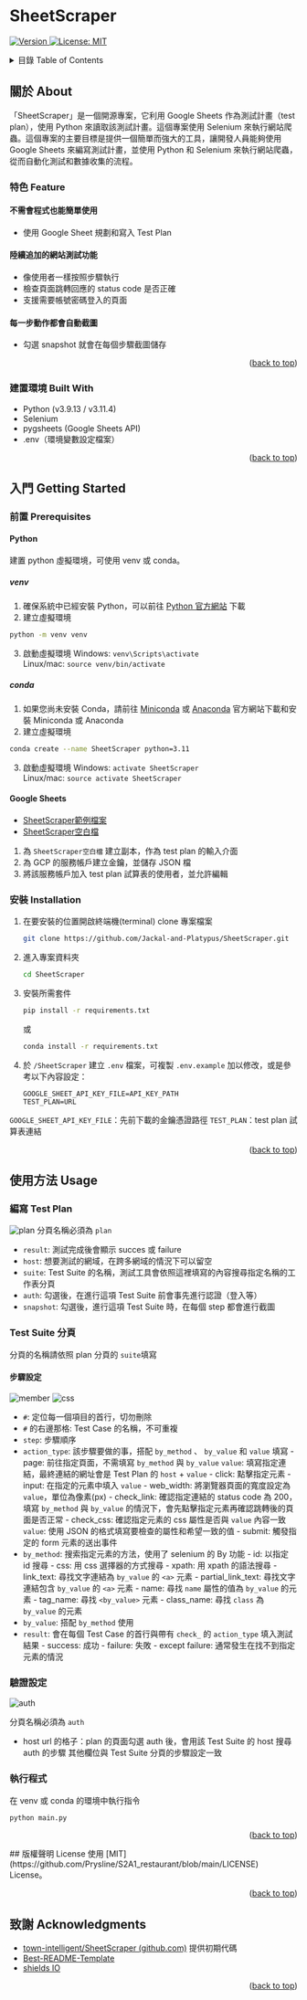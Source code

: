 
# SheetScraper
<div id="top"></div>
<div id="top">
<p>
  <a href="https://github.com/Jackal-and-Platypus/SheetScraper" target="_blank">
  <img alt="Version" src="https://img.shields.io/badge/version-0.1.0-blue.svg?cacheSeconds=2592000" />
  </a>
  <a href="https://github.com/Jackal-and-Platypus/SheetScraper/blob/main/LICENSE" target="_blank">
    <img alt="License: MIT" src="https://img.shields.io/github/license/Jackal-and-Platypus/SheetScraper.svg" />
  </a>
</p>
</div>
<!-- TABLE OF CONTENTS -->
<details>
  <summary>目錄 Table of Contents</summary>
  <ol>
    <li>
      <a href="#關於-about">關於 About</a>
      <ul>
        <li><a href="#特色-Feature">特色 Feature</a></li>
        <li><a href="#截圖-Screenshot">截圖 Screenshot</a></li>
        <li><a href="#建置環境-built-with">建置環境 Built With</a></li>
      </ul>
    </li>
    <li>
      <a href="#入門-getting-started">入門 Getting Started</a>
      <ul>
        <li><a href="#前置-prerequisites">前置 Prerequisites</a></li>
        <li><a href="#安裝-installation">安裝 Installation</a></li>
      </ul>
    </li>
    <li><a href="#使用方法-usage">使用方法 Usage</a></li>
    <li><a href="#版權聲明-license">版權聲明 License</a></li>
    <li><a href="#致謝-acknowledgments">致謝 Acknowledgments</a></li>
  </ol>
</details>


<!-- ABOUT THE PROJECT -->
## 關於 About

「SheetScraper」是一個開源專案，它利用 Google Sheets 作為測試計畫（test plan），使用 Python 來讀取該測試計畫。這個專案使用 Selenium 來執行網站爬蟲。這個專案的主要目標是提供一個簡單而強大的工具，讓開發人員能夠使用 Google Sheets 來編寫測試計畫，並使用 Python 和 Selenium 來執行網站爬蟲，從而自動化測試和數據收集的流程。

### 特色 Feature

#### 不需會程式也能簡單使用
- 使用 Google Sheet 規劃和寫入 Test Plan

#### 陸續追加的網站測試功能
- 像使用者一樣按照步驟執行
- 檢查頁面跳轉回應的 status code 是否正確
- 支援需要帳號密碼登入的頁面

#### 每一步動作都會自動截圖
- 勾選 snapshot 就會在每個步驟截圖儲存

<p align="right">(<a href="#top">back to top</a>)</p>

### 建置環境 Built With

- Python (v3.9.13 / v3.11.4)
- Selenium
- pygsheets (Google Sheets API)
- .env（環境變數設定檔案）

<p align="right">(<a href="#top">back to top</a>)</p>


<!-- GETTING STARTED -->
## 入門 Getting Started
### 前置 Prerequisites
#### Python
建置 python 虛擬環境，可使用 venv 或 conda。
##### venv
1. 確保系統中已經安裝 Python，可以前往 [Python 官方網站](https://www.python.org/downloads/) 下載
2. 建立虛擬環境
```sh
python -m venv venv
```
3. 啟動虛擬環境
   Windows: `venv\Scripts\activate`  
   Linux/mac: `source venv/bin/activate`
##### conda
1. 如果您尚未安裝 Conda，請前往 [Miniconda](https://docs.conda.io/en/latest/miniconda.html) 或 [Anaconda](https://www.anaconda.com/products/distribution) 官方網站下載和安裝 Miniconda 或 Anaconda
2. 建立虛擬環境
```sh
conda create --name SheetScraper python=3.11
```
3. 啟動虛擬環境
Windows: `activate SheetScraper`  
Linux/mac: `source activate SheetScraper`
#### Google Sheets
- [SheetScraper範例檔案](https://docs.google.com/spreadsheets/d/1zApqpIVTjPxquOjgaAsloD7UOvbJFh9R0KOJja9DXAw/edit?usp=sharing)
- [SheetScraper空白檔](https://docs.google.com/spreadsheets/d/1sJArDVQRs206BWaUaaAlEyffMFvwyRonkjHyJhaEfCg/edit?usp=sharing)

1. 為 `SheetScraper空白檔` 建立副本，作為 test plan 的輸入介面
2. 為 GCP 的服務帳戶建立金鑰，並儲存 JSON 檔
3. 將該服務帳戶加入 test plan 試算表的使用者，並允許編輯
 

### 安裝 Installation

1. 在要安裝的位置開啟終端機(terminal) clone 專案檔案
   ```sh
   git clone https://github.com/Jackal-and-Platypus/SheetScraper.git
   ```

2. 進入專案資料夾
   ```sh
   cd SheetScraper
   ```

3. 安裝所需套件
   ```sh
   pip install -r requirements.txt
   ```
   或
   ```sh
   conda install -r requirements.txt
   ```

4. 於 `/SheetScraper` 建立 `.env` 檔案，可複製 `.env.example` 加以修改，或是參考以下內容設定：
   ```
   GOOGLE_SHEET_API_KEY_FILE=API_KEY_PATH  
   TEST_PLAN=URL
   ```
`GOOGLE_SHEET_API_KEY_FILE`：先前下載的金鑰憑證路徑
`TEST_PLAN`：test plan 試算表連結

<p align="right">(<a href="#top">back to top</a>)</p>

<!-- USAGE -->
## 使用方法 Usage
### 編寫 Test Plan
![plan](https://raw.githubusercontent.com/Jackal-and-Platypus/SheetScraper/main/images/plan.png)
分頁名稱必須為 `plan`
- `result`: 測試完成後會顯示 succes 或 failure
- `host`: 想要測試的網域，在跨多網域的情況下可以留空
- `suite`: Test Suite 的名稱，測試工具會依照這裡填寫的內容搜尋指定名稱的工作表分頁
- `auth`: 勾選後，在進行這項 Test Suite 前會事先進行認證（登入等）
- `snapshot`: 勾選後，進行這項 Test Suite 時，在每個 step 都會進行截圖

### Test Suite 分頁
分頁的名稱請依照 plan 分頁的 `suite`填寫
#### 步驟設定
![member](https://raw.githubusercontent.com/Jackal-and-Platypus/SheetScraper/main/images/members.png)
![css](https://raw.githubusercontent.com/Jackal-and-Platypus/SheetScraper/main/images/css_step.png)
- `#`: 定位每一個項目的首行，切勿刪除
- `#` 的右邊那格: Test Case 的名稱，不可重複
- `step`: 步驟順序
- `action_type`: 該步驟要做的事，搭配 `by_method` 、 `by_value` 和 `value` 填寫
	  - page: 前往指定頁面，不需填寫 `by_method` 與 `by_value`
	    `value`: 填寫指定連結，最終連結的網址會是 Test Plan 的 `host` + `value`
	  - click: 點擊指定元素
	  - input: 在指定的元素中填入 `value`
	  - web_width: 將瀏覽器頁面的寬度設定為 `value`，單位為像素(px)
	  - check_link: 確認指定連結的 status code 為 200，填寫 `by_method` 與 `by_value` 的情況下，會先點擊指定元素再確認跳轉後的頁面是否正常
	  - check_css: 確認指定元素的 css 屬性是否與 `value` 內容一致
	    `value`: 使用 JSON 的格式填寫要檢查的屬性和希望一致的值
	  - submit: 觸發指定的 form 元素的送出事件
- `by_method`: 搜索指定元素的方法，使用了 selenium 的 By 功能
	  - id: 以指定 id 搜尋
	  - css: 用 css 選擇器的方式搜尋
	  - xpath: 用 xpath 的語法搜尋
	  - link_text: 尋找文字連結為 `by_value` 的 `<a>` 元素
	  - partial_link_text: 尋找文字連結包含 `by_value` 的 `<a>` 元素
	  - name: 尋找 `name` 屬性的值為 `by_value` 的元素
	  - tag_name: 尋找 `<by_value>` 元素 
	  - class_name: 尋找 `class` 為 `by_value` 的元素
- `by_value`: 搭配 `by_method` 使用
- `result`: 會在每個 Test Case 的首行與帶有 `check_` 的 `action_type` 填入測試結果
	  - success: 成功
	  - failure: 失敗
	  - except failure: 通常發生在找不到指定元素的情況

### 驗證設定
![auth](https://raw.githubusercontent.com/Jackal-and-Platypus/SheetScraper/main/images/auth.png)

分頁名稱必須為 `auth`
- host url 的格子：plan 的頁面勾選 auth 後，會用該 Test Suite 的 host 搜尋 auth 的步驟
其他欄位與 Test Suite 分頁的步驟設定一致

### 執行程式
在 venv 或 conda 的環境中執行指令
```sh
python main.py
```

<p align="right">(<a href="#top">back to top</a>)</p>
<!-- LICENSE -->
## 版權聲明 License
使用 [MIT](https://github.com/Prysline/S2A1_restaurant/blob/main/LICENSE) License。

<p align="right">(<a href="#top">back to top</a>)</p>


<!-- ACKNOWLEDGMENTS -->
## 致謝 Acknowledgments
* [town-intelligent/SheetScraper (github.com)](https://github.com/town-intelligent/SheetScraper) 提供初期代碼
* [Best-README-Template](https://github.com/othneildrew/Best-README-Template)
* [shields IO](https://shields.io/)

<p align="right">(<a href="#top">back to top</a>)</p>

